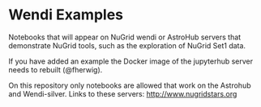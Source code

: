 # Wendi Examples
Notebooks that will appear on NuGrid wendi or AstroHub servers that demonstrate 
NuGrid tools, such as the exploration of NuGrid Set1 data.

If you have added an example the Docker image of the jupyterhub server needs to 
rebuilt (@fherwig).

On this repository only notebooks are allowed that work on the Astrohub and 
Wendi-silver. Links to these servers: http://www.nugridstars.org
